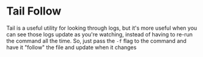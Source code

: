 # Tail Follow

Tail is a useful utility for looking through logs, but it's more useful
when you can see those logs update as you're watching, instead of having to
re-run the command all the time. So, just pass the `-f` flag to the command
and have it "follow" the file and update when it changes
